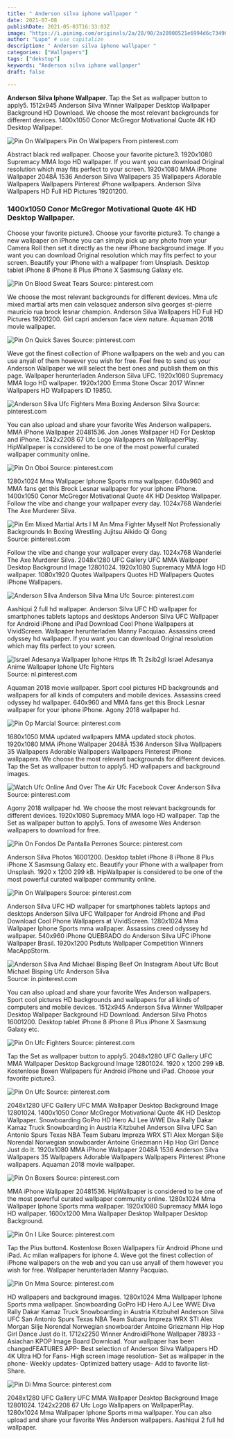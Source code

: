 ```yaml
---
title: " Anderson silva iphone wallpaper "
date: 2021-07-08
publishDate: 2021-05-03T16:33:03Z
image: "https://i.pinimg.com/originals/2a/28/90/2a28900521e6994d6c7349683578ea29.png"
author: "Lupo" # use capitalize
description: " Anderson silva iphone wallpaper "
categories: ["Wallpapers"]
tags: ["dekstop"]
keywords: "Anderson silva iphone wallpaper"
draft: false

---
```



**Anderson Silva Iphone Wallpaper**. Tap the Set as wallpaper button to apply5. 1512x945 Anderson Silva Winner Wallpaper Desktop Wallpaper Background HD Download. We choose the most relevant backgrounds for different devices. 1400x1050 Conor McGregor Motivational Quote 4K HD Desktop Wallpaper.

![Pin On Wallpapers](https://i.pinimg.com/originals/a3/0d/43/a30d4367560b79c9bc88460cb44e0c07.jpg "Pin On Wallpapers")
Pin On Wallpapers From pinterest.com


Abstract black red wallpaper. Choose your favorite picture3. 1920x1080 Supremacy MMA logo HD wallpaper. If you want you can download Original resolution which may fits perfect to your screen. 1920x1080 MMA iPhone Wallpaper 2048Ã 1536 Anderson Silva Wallpapers 35 Wallpapers Adorable Wallpapers Wallpapers Pinterest iPhone wallpapers. Anderson Silva Wallpapers HD Full HD Pictures 19201200.

### 1400x1050 Conor McGregor Motivational Quote 4K HD Desktop Wallpaper.

Choose your favorite picture3. Choose your favorite picture3. To change a new wallpaper on iPhone you can simply pick up any photo from your Camera Roll then set it directly as the new iPhone background image. If you want you can download Original resolution which may fits perfect to your screen. Beautify your iPhone with a wallpaper from Unsplash. Desktop tablet iPhone 8 iPhone 8 Plus iPhone X Sasmsung Galaxy etc.


![Pin On Blood Sweat Tears](https://i.pinimg.com/originals/2b/e2/6d/2be26d0bfe5f8cc17e6605d81d8ad537.jpg "Pin On Blood Sweat Tears")
Source: pinterest.com

We choose the most relevant backgrounds for different devices. Mma ufc mixed martial arts men cain velasquez anderson silva georges st-pierre mauricio rua brock lesnar champion. Anderson Silva Wallpapers HD Full HD Pictures 19201200. Girl capri anderson face view nature. Aquaman 2018 movie wallpaper.

![Pin On Quick Saves](https://i.pinimg.com/736x/03/49/5d/03495dba341a6745b5c6f7169a951231.jpg "Pin On Quick Saves")
Source: pinterest.com

Weve got the finest collection of iPhone wallpapers on the web and you can use anyall of them however you wish for free. Feel free to send us your Anderson Wallpaper we will select the best ones and publish them on this page. Wallpaper herunterladen Anderson Silva UFC. 1920x1080 Supremacy MMA logo HD wallpaper. 1920x1200 Emma Stone Oscar 2017 Winner Wallpapers HD Wallpapers ID 19850.

![Anderson Silva Ufc Fighters Mma Boxing Anderson Silva](https://i.pinimg.com/originals/ba/b3/25/bab32501a4ed11928f72a3e956d72c8e.jpg "Anderson Silva Ufc Fighters Mma Boxing Anderson Silva")
Source: pinterest.com

You can also upload and share your favorite Wes Anderson wallpapers. MMA iPhone Wallpaper 20481536. Jon Jones Wallpaper HD For Desktop and iPhone. 1242x2208 67 Ufc Logo Wallpapers on WallpaperPlay. HipWallpaper is considered to be one of the most powerful curated wallpaper community online.

![Pin On Oboi](https://i.pinimg.com/originals/05/5e/5f/055e5f7d60ea90651f03061de3f9c9cd.jpg "Pin On Oboi")
Source: pinterest.com

1280x1024 Mma Wallpaper Iphone Sports mma wallpaper. 640x960 and MMA fans get this Brock Lesnar wallpaper for your iphone iPhone. 1400x1050 Conor McGregor Motivational Quote 4K HD Desktop Wallpaper. Follow the vibe and change your wallpaper every day. 1024x768 Wanderlei The Axe Murderer Silva.

![Pin Em Mixed Martial Arts I M An Mma Fighter Myself Not Professionally Backgrounds In Boxing Wrestling Jujitsu Aikido Qi Gong](https://i.pinimg.com/originals/95/92/3f/95923fc3d9ae7d4fd104661755d0cc76.jpg "Pin Em Mixed Martial Arts I M An Mma Fighter Myself Not Professionally Backgrounds In Boxing Wrestling Jujitsu Aikido Qi Gong")
Source: pinterest.com

Follow the vibe and change your wallpaper every day. 1024x768 Wanderlei The Axe Murderer Silva. 2048x1280 UFC Gallery UFC MMA Wallpaper Desktop Background Image 12801024. 1920x1080 Supremacy MMA logo HD wallpaper. 1080x1920 Quotes Wallpapers Quotes HD Wallpapers Quotes iPhone Wallpapers.

![Anderson Silva Anderson Silva Mma Ufc](https://i.pinimg.com/originals/2a/1d/72/2a1d72a64d9cc85da8547c363058ecc4.jpg "Anderson Silva Anderson Silva Mma Ufc")
Source: pinterest.com

Aashiqui 2 full hd wallpaper. Anderson Silva UFC HD wallpaper for smartphones tablets laptops and desktops Anderson Silva UFC Wallpaper for Android iPhone and iPad Download Cool Phone Wallpapers at VividScreen. Wallpaper herunterladen Manny Pacquiao. Assassins creed odyssey hd wallpaper. If you want you can download Original resolution which may fits perfect to your screen.

![Israel Adesanya Wallpaper Iphone Https Ift Tt 2sib2gl Israel Adesanya Anime Wallpaper Iphone Ufc Fighters](https://i.pinimg.com/originals/e6/1f/5a/e61f5a7e6331d79ff9b6152268bdd1e6.jpg "Israel Adesanya Wallpaper Iphone Https Ift Tt 2sib2gl Israel Adesanya Anime Wallpaper Iphone Ufc Fighters")
Source: nl.pinterest.com

Aquaman 2018 movie wallpaper. Sport cool pictures HD backgrounds and wallpapers for all kinds of computers and mobile devices. Assassins creed odyssey hd wallpaper. 640x960 and MMA fans get this Brock Lesnar wallpaper for your iphone iPhone. Agony 2018 wallpaper hd.

![Pin Op Marcial](https://i.pinimg.com/originals/cb/5a/7f/cb5a7fbee708bc9fb21af4d54d2eac58.jpg "Pin Op Marcial")
Source: pinterest.com

1680x1050 MMA updated wallpapers MMA updated stock photos. 1920x1080 MMA iPhone Wallpaper 2048Ã 1536 Anderson Silva Wallpapers 35 Wallpapers Adorable Wallpapers Wallpapers Pinterest iPhone wallpapers. We choose the most relevant backgrounds for different devices. Tap the Set as wallpaper button to apply5. HD wallpapers and background images.

![Watch Ufc Online And Over The Air Ufc Facebook Cover Anderson Silva](https://i.pinimg.com/600x315/4a/49/3c/4a493c03d08f91675929bc78ad2451f7.jpg "Watch Ufc Online And Over The Air Ufc Facebook Cover Anderson Silva")
Source: pinterest.com

Agony 2018 wallpaper hd. We choose the most relevant backgrounds for different devices. 1920x1080 Supremacy MMA logo HD wallpaper. Tap the Set as wallpaper button to apply5. Tons of awesome Wes Anderson wallpapers to download for free.

![Pin On Fondos De Pantalla Perrones](https://i.pinimg.com/736x/63/5c/0a/635c0aa1ee48b43f336f96c673237ee1.jpg "Pin On Fondos De Pantalla Perrones")
Source: pinterest.com

Anderson Silva Photos 16001200. Desktop tablet iPhone 8 iPhone 8 Plus iPhone X Sasmsung Galaxy etc. Beautify your iPhone with a wallpaper from Unsplash. 1920 x 1200 299 kB. HipWallpaper is considered to be one of the most powerful curated wallpaper community online.

![Pin On Wallpapers](https://i.pinimg.com/originals/a3/0d/43/a30d4367560b79c9bc88460cb44e0c07.jpg "Pin On Wallpapers")
Source: pinterest.com

Anderson Silva UFC HD wallpaper for smartphones tablets laptops and desktops Anderson Silva UFC Wallpaper for Android iPhone and iPad Download Cool Phone Wallpapers at VividScreen. 1280x1024 Mma Wallpaper Iphone Sports mma wallpaper. Assassins creed odyssey hd wallpaper. 540x960 iPhone QUEBRADO do Anderson Silva UFC iPhone Wallpaper Brasil. 1920x1200 Psdtuts Wallpaper Competition Winners MacAppStorm.

![Anderson Silva And Michael Bisping Beef On Instagram About Ufc Bout Michael Bisping Ufc Anderson Silva](https://i.pinimg.com/originals/bb/69/24/bb69248584a8f7bfc65f842b18d80189.jpg "Anderson Silva And Michael Bisping Beef On Instagram About Ufc Bout Michael Bisping Ufc Anderson Silva")
Source: in.pinterest.com

You can also upload and share your favorite Wes Anderson wallpapers. Sport cool pictures HD backgrounds and wallpapers for all kinds of computers and mobile devices. 1512x945 Anderson Silva Winner Wallpaper Desktop Wallpaper Background HD Download. Anderson Silva Photos 16001200. Desktop tablet iPhone 8 iPhone 8 Plus iPhone X Sasmsung Galaxy etc.

![Pin On Ufc Fighters](https://i.pinimg.com/originals/6b/fe/d5/6bfed58b7c3f1ec26dd70f4ff9b00288.jpg "Pin On Ufc Fighters")
Source: pinterest.com

Tap the Set as wallpaper button to apply5. 2048x1280 UFC Gallery UFC MMA Wallpaper Desktop Background Image 12801024. 1920 x 1200 299 kB. Kostenlose Boxen Wallpapers für Android iPhone und iPad. Choose your favorite picture3.

![Pin On Ufc](https://i.pinimg.com/564x/39/27/e9/3927e9ad823287fbc332ab6cc315b91e.jpg "Pin On Ufc")
Source: pinterest.com

2048x1280 UFC Gallery UFC MMA Wallpaper Desktop Background Image 12801024. 1400x1050 Conor McGregor Motivational Quote 4K HD Desktop Wallpaper. Snowboarding GoPro HD Hero AJ Lee WWE Diva Rally Dakar Kamaz Truck Snowboarding in Austria Kitzbuhel Anderson Silva UFC San Antonio Spurs Texas NBA Team Subaru Impreza WRX STI Alex Morgan Silje Norendal Norwegian snowboarder Antoine Griezmann Hip Hop Girl Dance Just do It. 1920x1080 MMA iPhone Wallpaper 2048Ã 1536 Anderson Silva Wallpapers 35 Wallpapers Adorable Wallpapers Wallpapers Pinterest iPhone wallpapers. Aquaman 2018 movie wallpaper.

![Pin On Boxers](https://i.pinimg.com/originals/e4/b5/46/e4b5468fad74de67a934ac83e1e09ca7.jpg "Pin On Boxers")
Source: pinterest.com

MMA iPhone Wallpaper 20481536. HipWallpaper is considered to be one of the most powerful curated wallpaper community online. 1280x1024 Mma Wallpaper Iphone Sports mma wallpaper. 1920x1080 Supremacy MMA logo HD wallpaper. 1600x1200 Mma Wallpaper Desktop Wallpaper Desktop Background.

![Pin On I Like](https://i.pinimg.com/originals/0d/6d/98/0d6d98471802581adef90f90bbcc81cf.jpg "Pin On I Like")
Source: pinterest.com

Tap the Plus button4. Kostenlose Boxen Wallpapers für Android iPhone und iPad. Ac milan wallpapers for iphone 4. Weve got the finest collection of iPhone wallpapers on the web and you can use anyall of them however you wish for free. Wallpaper herunterladen Manny Pacquiao.

![Pin On Mma](https://i.pinimg.com/originals/cb/e6/35/cbe635a01904eaabd0dc59018eed1c0e.jpg "Pin On Mma")
Source: pinterest.com

HD wallpapers and background images. 1280x1024 Mma Wallpaper Iphone Sports mma wallpaper. Snowboarding GoPro HD Hero AJ Lee WWE Diva Rally Dakar Kamaz Truck Snowboarding in Austria Kitzbuhel Anderson Silva UFC San Antonio Spurs Texas NBA Team Subaru Impreza WRX STI Alex Morgan Silje Norendal Norwegian snowboarder Antoine Griezmann Hip Hop Girl Dance Just do It. 1712x2250 Winner AndroidiPhone Wallpaper 78933 - Asiachan KPOP Image Board Download. Your wallpaper has been changedFEATURES APP- Best selection of Anderson Silva Wallpapers HD 4K Ultra HD for Fans- High screen image resolution- Set as wallpaper in the phone- Weekly updates- Optimized battery usage- Add to favorite list- Share.

![Pin Di Mma](https://i.pinimg.com/originals/2a/28/90/2a28900521e6994d6c7349683578ea29.png "Pin Di Mma")
Source: pinterest.com

2048x1280 UFC Gallery UFC MMA Wallpaper Desktop Background Image 12801024. 1242x2208 67 Ufc Logo Wallpapers on WallpaperPlay. 1280x1024 Mma Wallpaper Iphone Sports mma wallpaper. You can also upload and share your favorite Wes Anderson wallpapers. Aashiqui 2 full hd wallpaper.

